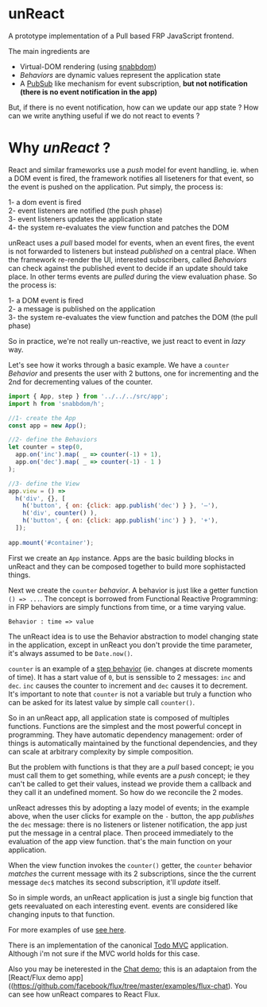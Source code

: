 
# unReact

A prototype implementation of a Pull based FRP JavaScript frontend.

The main ingredients are

- Virtual-DOM rendering (using [snabbdom](https://github.com/paldepind/snabbdom))
- *Behaviors* are dynamic values represent the application state 
- A [PubSub](https://en.wikipedia.org/wiki/Publish%E2%80%93subscribe_pattern) like mechanism for event subscription, **but not notification (there is no event notification in the app)**

But, if there is no event notification, how can we update our app state ? How can we write anything useful if we do not react to events ?

# Why *unReact* ?

React and similar frameworks use a *push* model for event handling, ie. when a DOM event is fired, the framework notifies all liseteners for that event, so the event is pushed on the application. Put simply, the process is:

1- a dom event is fired  
2- event listeners are notified (the push phase)  
3- event listeners updates the application state  
4- the system re-evaluates the view function and patches the DOM  

unReact uses a *pull* based model for events, when an event fires, the event is not forwarded to listeners but instead *published* on a central place. When the framework re-render the UI, interested subscribers, called *Behaviors* can check against the published event to decide if an update should take place. In other terms events are *pulled* during the view evaluation phase.  So the process is:

1- a DOM event is fired  
2- a message is published on the application  
3- the system re-evaluates the view function and patches the DOM (the pull phase)  

So in practice, we're not really un-reactive, we just react to event in *lazy* way.

Let's see how it works through a basic example. We have a `counter` *Behavior* and presents the user with 2 buttons, one for incrementing and the 2nd for decrementing values of the counter.

```javascript
import { App, step } from '../../../src/app';
import h from 'snabbdom/h';

//1- create the App
const app = new App();

//2- define the Behaviors
let counter = step(0, 
  app.on('inc').map( _ => counter(-1) + 1),
  app.on('dec').map( _ => counter(-1) - 1 )  
);

//3- define the View
app.view = () =>
  h('div', {}, [
    h('button', { on: {click: app.publish('dec') } }, '–'),
    h('div', counter() ),
    h('button', { on: {click: app.publish('inc') } }, '+'),
  ]);
    
app.mount('#container');
```

First we create an `App` instance. Apps are the basic building blocks in unReact and they can be composed together to build more sophistacted things.

Next we create the `counter` *behavior*. A behavior is just like a getter function `() => ...`. The concept is borrowed from Functional Reactive Programming: in FRP behaviors are simply functions from time, or a time varying value.

```
Behavior : time => value
```

The unReact idea is to use the Behavior abstraction to model changing state in the application, except in unReact you don't provide the time parameter, it's always assumed to be `Date.now()`. 

`counter` is an example of a [step behavior](https://en.wikipedia.org/wiki/Step_function) (ie. changes at discrete moments of time). It has a start value of `0`, but is senssible to 2 messages: `inc` and `dec`. `inc` causes the counter to increment and `dec` causes it to decrement. It's important to note that `counter` is not a variable but truly a function who can be asked for its latest value by simple call `counter()`.

So in an unReact app, all application state is composed of multiples functions. Functions are the simplest and the most powerful concept in programming. They have automatic dependency management: order of things is automatically maintained by the functional dependencies, and they can scale at arbitrary complexity by simple composition.

But the problem with functions is that they are a *pull* based concept; ie you must call them to get something, while events are a *push* concept; ie they can't be called to get their values, instead we provide them a callback and they call it an undefined moment. So how do we reconcile the 2 modes.

unReact adresses this by adopting a lazy model of events; in the example above, when the user clicks for example on the `-` button, the app *publishes* the `dec` message: there is no listeners or listener notification, the app just put the message in a central place. Then proceed immediately to the evaluation of the app view function. that's the main function on your application.

When the view function invokes the `counter()` getter, the `counter` behavior *matches* the current message with its 2 subscriptions, since the the current message `dec$` matches its second subscription, it'll *update* itself.

So in simple words, an unReact application is just a single big function that gets reevaluated on each interesting event. events are considered like changing inputs to that function.

For more examples of use [see here](https://github.com/yelouafi/unReact/tree/master/examples).

There is an implementation of the canonical [Todo MVC](https://github.com/yelouafi/unReact/tree/master/examples/todos) application. Although i'm not sure if the MVC world holds for this case.

Also you may be ineterested in the [Chat demo](https://github.com/yelouafi/unReact/tree/master/examples/chat); this is an adaptaion from the [React/Flux demo app]((https://github.com/facebook/flux/tree/master/examples/flux-chat). You can see how unReact compares to React Flux.

